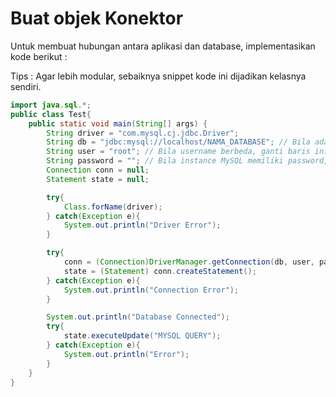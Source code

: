 # Buat objek Konektor

<div class="grid grid-cols-2 gap-y-10 gap-x-6 mt-8">
<div class='flex-row'>

Untuk membuat hubungan antara aplikasi dan database, implementasikan kode berikut : 

Tips : Agar lebih modular, sebaiknya snippet kode ini dijadikan kelasnya sendiri. 

</div>
<div class='flex-row'>

```java 
import java.sql.*;
public class Test{
    public static void main(String[] args) {
        String driver = "com.mysql.cj.jdbc.Driver";
        String db = "jdbc:mysql://localhost/NAMA_DATABASE"; // Bila ada yang instance mysqlnya pindah port, tuliskan menjadi 'localhost:PORT/NAMA_DATABASE'
        String user = "root"; // Bila username berbeda, ganti baris ini
        String password = ""; // Bila instance MySQL memiliki password, isi baris ini
        Connection conn = null;
        Statement state = null;

        try{
            Class.forName(driver);
        } catch(Exception e){
            System.out.println("Driver Error"); 
        } 

        try{
            conn = (Connection)DriverManager.getConnection(db, user, password);
            state = (Statement) conn.createStatement();
        } catch(Exception e){
            System.out.println("Connection Error");
        }

        System.out.println("Database Connected");
        try{ 
            state.executeUpdate("MYSQL QUERY");
        } catch(Exception e){
            System.out.println("Error");
        }
    }
}
```

</div>
</div>
